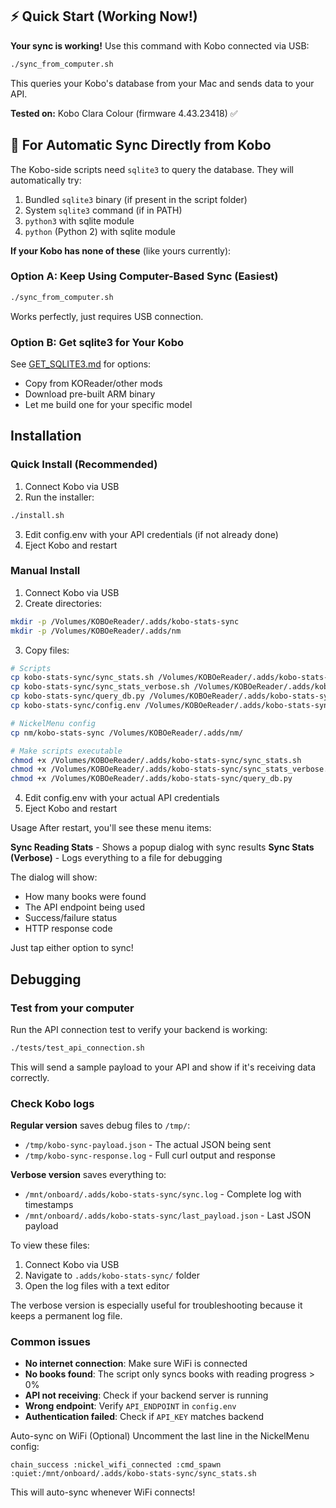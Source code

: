## ⚡ Quick Start (Working Now!)

**Your sync is working!** Use this command with Kobo connected via USB:
```bash
./sync_from_computer.sh
```

This queries your Kobo's database from your Mac and sends data to your API.

**Tested on:** Kobo Clara Colour (firmware 4.43.23418) ✅

## 🎯 For Automatic Sync Directly from Kobo

The Kobo-side scripts need `sqlite3` to query the database. They will automatically try:
1. Bundled `sqlite3` binary (if present in the script folder)
2. System `sqlite3` command (if in PATH)
3. `python3` with sqlite module
4. `python` (Python 2) with sqlite module

**If your Kobo has none of these** (like yours currently):

### Option A: Keep Using Computer-Based Sync (Easiest)
```bash
./sync_from_computer.sh
```
Works perfectly, just requires USB connection.

### Option B: Get sqlite3 for Your Kobo
See [GET_SQLITE3.md](GET_SQLITE3.md) for options:
- Copy from KOReader/other mods
- Download pre-built ARM binary
- Let me build one for your specific model

## Installation

### Quick Install (Recommended)

1. Connect Kobo via USB
2. Run the installer:
```bash
./install.sh
```
3. Edit config.env with your API credentials (if not already done)
4. Eject Kobo and restart

### Manual Install

1. Connect Kobo via USB
2. Create directories:
```bash
mkdir -p /Volumes/KOBOeReader/.adds/kobo-stats-sync
mkdir -p /Volumes/KOBOeReader/.adds/nm
```

3. Copy files:
```bash
# Scripts
cp kobo-stats-sync/sync_stats.sh /Volumes/KOBOeReader/.adds/kobo-stats-sync/
cp kobo-stats-sync/sync_stats_verbose.sh /Volumes/KOBOeReader/.adds/kobo-stats-sync/
cp kobo-stats-sync/query_db.py /Volumes/KOBOeReader/.adds/kobo-stats-sync/
cp kobo-stats-sync/config.env /Volumes/KOBOeReader/.adds/kobo-stats-sync/

# NickelMenu config
cp nm/kobo-stats-sync /Volumes/KOBOeReader/.adds/nm/

# Make scripts executable
chmod +x /Volumes/KOBOeReader/.adds/kobo-stats-sync/sync_stats.sh
chmod +x /Volumes/KOBOeReader/.adds/kobo-stats-sync/sync_stats_verbose.sh
chmod +x /Volumes/KOBOeReader/.adds/kobo-stats-sync/query_db.py
```

4. Edit config.env with your actual API credentials
5. Eject Kobo and restart

Usage
After restart, you'll see these menu items:

**Sync Reading Stats** - Shows a popup dialog with sync results
**Sync Stats (Verbose)** - Logs everything to a file for debugging

The dialog will show:
- How many books were found
- The API endpoint being used
- Success/failure status
- HTTP response code

Just tap either option to sync!

## Debugging

### Test from your computer
Run the API connection test to verify your backend is working:
```bash
./tests/test_api_connection.sh
```

This will send a sample payload to your API and show if it's receiving data correctly.

### Check Kobo logs

**Regular version** saves debug files to `/tmp/`:
- `/tmp/kobo-sync-payload.json` - The actual JSON being sent
- `/tmp/kobo-sync-response.log` - Full curl output and response

**Verbose version** saves everything to:
- `/mnt/onboard/.adds/kobo-stats-sync/sync.log` - Complete log with timestamps
- `/mnt/onboard/.adds/kobo-stats-sync/last_payload.json` - Last JSON payload

To view these files:
1. Connect Kobo via USB
2. Navigate to `.adds/kobo-stats-sync/` folder
3. Open the log files with a text editor

The verbose version is especially useful for troubleshooting because it keeps a permanent log file.

### Common issues
- **No internet connection**: Make sure WiFi is connected
- **No books found**: The script only syncs books with reading progress > 0%
- **API not receiving**: Check if your backend server is running
- **Wrong endpoint**: Verify `API_ENDPOINT` in `config.env`
- **Authentication failed**: Check if `API_KEY` matches backend

Auto-sync on WiFi (Optional)
Uncomment the last line in the NickelMenu config:
```
chain_success :nickel_wifi_connected :cmd_spawn :quiet:/mnt/onboard/.adds/kobo-stats-sync/sync_stats.sh
```
This will auto-sync whenever WiFi connects!
